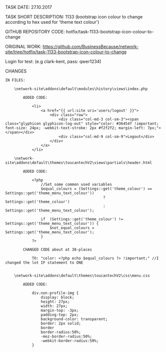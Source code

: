 TASK DATE: 27.10.2017

TASK SHORT DESCRIPTION: 1133 (bootstrap icon colour to change according to hex used for 'theme text colour')

GITHUB REPOSITORY CODE: hotfix/task-1133-bootstrap-icon-colour-to-change

ORIGINAL WORK: https://github.com/BusinessBecause/network-site/tree/hotfix/task-1133-bootstrap-icon-colour-to-change

Login for test: (e.g clark-kent, pass: qwer1234)

CHANGES
 
	IN FILES: 
	
		\network-site\addons\default\modules\history\views\index.php
		
			ADDED CODE: 
			
                <li>
                    <a href="{{ url:site uri='users/logout' }}">
                        <div class="row">
                            <div class="col-md-3 col-sm-3"><span class="glyphicon glyphicon-log-out" style="color: #36454f !important; font-size: 24px; -webkit-text-stroke: 2px #f2f2f2; margin-left: 7px;"></span></div>
                            <div class="col-md-9 col-sm-9">Logout</div>
                        </div>
                    </a>
                </li>				
	
		\network-site\addons\default\themes\toucantechV2\views\partials\header.html
		
			ADDED CODE: 
			
				<?php
					//Set some common used variables
					$equal_colours = (Settings::get('theme_colour') == Settings::get('theme_menu_text_colour'))
												? Settings::get('theme_colour')
												: Settings::get('theme_menu_text_colour');
												
					if  (Settings::get('theme_colour') != Settings::get('theme_menu_text_colour')) {
						$not_equal_colours = Settings::get('theme_menu_text_colour');
					}
				?>		
			
			CHANGED CODE about at 30-places
			
				TO: "color: <?php echo $equal_colours ?> !important;" //I changed the lot IF statement to ONE
			
		
		\network-site\addons\default\themes\toucantechV2\css\menu.css
		
			ADDED CODE: 
			
				div.non-profile-img {
					display: block;
					height: 27px;
					width: 27px;	
					margin-top: -3px;
					padding-top: 2px;
					background-color: transparent;
					border: 2px solid;
					border
					border-radius:50%;
					-moz-border-radius:50%;
					-webkit-border-radius:50%;	
				}
